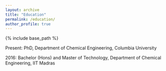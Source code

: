 ```yaml
---
layout: archive
title: "Education"
permalink: /education/
author_profile: true
---
```

{% include base_path %}

Present: PhD, Department of Chemical Engineering, Columbia University

2016: Bachelor (Hons) and Master of Technology, Department of Chemical Engineering, IIT Madras

